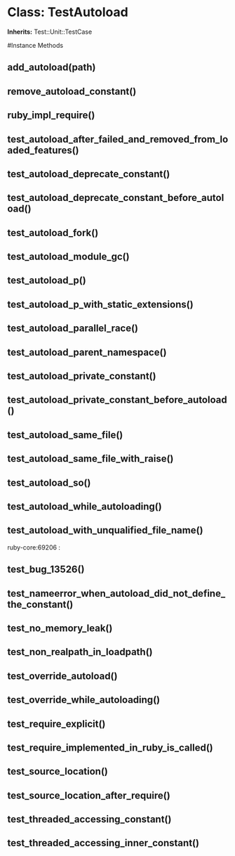 # Class: TestAutoload
**Inherits:** Test::Unit::TestCase
    




#Instance Methods
## add_autoload(path) [](#method-i-add_autoload)

## remove_autoload_constant() [](#method-i-remove_autoload_constant)

## ruby_impl_require() [](#method-i-ruby_impl_require)

## test_autoload_after_failed_and_removed_from_loaded_features() [](#method-i-test_autoload_after_failed_and_removed_from_loaded_features)

## test_autoload_deprecate_constant() [](#method-i-test_autoload_deprecate_constant)

## test_autoload_deprecate_constant_before_autoload() [](#method-i-test_autoload_deprecate_constant_before_autoload)

## test_autoload_fork() [](#method-i-test_autoload_fork)

## test_autoload_module_gc() [](#method-i-test_autoload_module_gc)

## test_autoload_p() [](#method-i-test_autoload_p)

## test_autoload_p_with_static_extensions() [](#method-i-test_autoload_p_with_static_extensions)

## test_autoload_parallel_race() [](#method-i-test_autoload_parallel_race)

## test_autoload_parent_namespace() [](#method-i-test_autoload_parent_namespace)

## test_autoload_private_constant() [](#method-i-test_autoload_private_constant)

## test_autoload_private_constant_before_autoload() [](#method-i-test_autoload_private_constant_before_autoload)

## test_autoload_same_file() [](#method-i-test_autoload_same_file)

## test_autoload_same_file_with_raise() [](#method-i-test_autoload_same_file_with_raise)

## test_autoload_so() [](#method-i-test_autoload_so)

## test_autoload_while_autoloading() [](#method-i-test_autoload_while_autoloading)

## test_autoload_with_unqualified_file_name() [](#method-i-test_autoload_with_unqualified_file_name)
ruby-core:69206
:   

## test_bug_13526() [](#method-i-test_bug_13526)

## test_nameerror_when_autoload_did_not_define_the_constant() [](#method-i-test_nameerror_when_autoload_did_not_define_the_constant)

## test_no_memory_leak() [](#method-i-test_no_memory_leak)

## test_non_realpath_in_loadpath() [](#method-i-test_non_realpath_in_loadpath)

## test_override_autoload() [](#method-i-test_override_autoload)

## test_override_while_autoloading() [](#method-i-test_override_while_autoloading)

## test_require_explicit() [](#method-i-test_require_explicit)

## test_require_implemented_in_ruby_is_called() [](#method-i-test_require_implemented_in_ruby_is_called)

## test_source_location() [](#method-i-test_source_location)

## test_source_location_after_require() [](#method-i-test_source_location_after_require)

## test_threaded_accessing_constant() [](#method-i-test_threaded_accessing_constant)

## test_threaded_accessing_inner_constant() [](#method-i-test_threaded_accessing_inner_constant)

